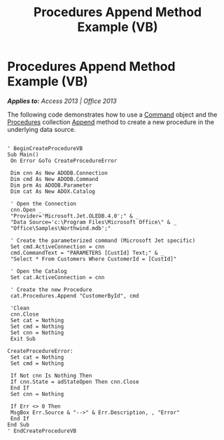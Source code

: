 ﻿---
title: Procedures Append Method Example (VB)
TOCTitle: Procedures Append Method Example (VB)
ms:assetid: fa6c5e7a-6764-2208-26c8-f7fe4140dec3
ms:mtpsurl: https://msdn.microsoft.com/en-us/library/JJ250279(v=office.15)
ms:contentKeyID: 48548843
ms.date: 09/18/2015
mtps_version: v=office.15
---

# Procedures Append Method Example (VB)


_**Applies to:** Access 2013 | Office 2013_

The following code demonstrates how to use a [Command](command-object-ado.md) object and the [Procedures](procedures-collection-adox.md) collection [Append](append-method-adox-procedures.md) method to create a new procedure in the underlying data source.

``` 
 
' BeginCreateProcedureVB 
Sub Main() 
 On Error GoTo CreateProcedureError 
 
 Dim cnn As New ADODB.Connection 
 Dim cmd As New ADODB.Command 
 Dim prm As ADODB.Parameter 
 Dim cat As New ADOX.Catalog 
 
 ' Open the Connection 
 cnn.Open _ 
 "Provider='Microsoft.Jet.OLEDB.4.0';" & _ 
 "Data Source='c:\Program Files\Microsoft Office\" & _ 
 "Office\Samples\Northwind.mdb';" 
 
 ' Create the parameterized command (Microsoft Jet specific) 
 Set cmd.ActiveConnection = cnn 
 cmd.CommandText = "PARAMETERS [CustId] Text;" & _ 
 "Select * From Customers Where CustomerId = [CustId]" 
 
 ' Open the Catalog 
 Set cat.ActiveConnection = cnn 
 
 ' Create the new Procedure 
 cat.Procedures.Append "CustomerById", cmd 
 
 'Clean 
 cnn.Close 
 Set cat = Nothing 
 Set cmd = Nothing 
 Set cnn = Nothing 
 Exit Sub 
 
CreateProcedureError: 
 Set cat = Nothing 
 Set cmd = Nothing 
 
 If Not cnn Is Nothing Then 
 If cnn.State = adStateOpen Then cnn.Close 
 End If 
 Set cnn = Nothing 
 
 If Err <> 0 Then 
 MsgBox Err.Source & "-->" & Err.Description, , "Error" 
 End If 
End Sub 
' EndCreateProcedureVB 
```

